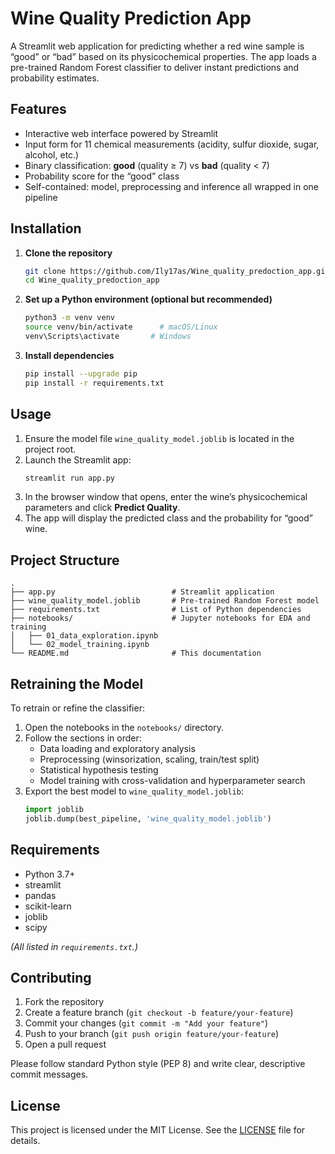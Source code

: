 
# Wine Quality Prediction App

A Streamlit web application for predicting whether a red wine sample is “good” or “bad” based on its physicochemical properties. The app loads a pre-trained Random Forest classifier to deliver instant predictions and probability estimates.

## Features

- Interactive web interface powered by Streamlit  
- Input form for 11 chemical measurements (acidity, sulfur dioxide, sugar, alcohol, etc.)  
- Binary classification: **good** (quality ≥ 7) vs **bad** (quality < 7)  
- Probability score for the “good” class  
- Self-contained: model, preprocessing and inference all wrapped in one pipeline

## Installation

1. **Clone the repository**  
   ```bash
   git clone https://github.com/Ily17as/Wine_quality_predoction_app.git
   cd Wine_quality_predoction_app
   ```

2. **Set up a Python environment (optional but recommended)**  
   ```bash
   python3 -m venv venv
   source venv/bin/activate      # macOS/Linux
   venv\Scripts\activate       # Windows
   ```

3. **Install dependencies**  
   ```bash
   pip install --upgrade pip
   pip install -r requirements.txt
   ```

## Usage

1. Ensure the model file `wine_quality_model.joblib` is located in the project root.  
2. Launch the Streamlit app:  
   ```bash
   streamlit run app.py
   ```  
3. In the browser window that opens, enter the wine’s physicochemical parameters and click **Predict Quality**.  
4. The app will display the predicted class and the probability for “good” wine.

## Project Structure

```
.
├── app.py                          # Streamlit application
├── wine_quality_model.joblib       # Pre-trained Random Forest model
├── requirements.txt                # List of Python dependencies
├── notebooks/                      # Jupyter notebooks for EDA and training
│   ├── 01_data_exploration.ipynb
│   └── 02_model_training.ipynb
└── README.md                       # This documentation
```

## Retraining the Model

To retrain or refine the classifier:

1. Open the notebooks in the `notebooks/` directory.  
2. Follow the sections in order:
   - Data loading and exploratory analysis  
   - Preprocessing (winsorization, scaling, train/test split)  
   - Statistical hypothesis testing  
   - Model training with cross-validation and hyperparameter search  
3. Export the best model to `wine_quality_model.joblib`:
   ```python
   import joblib
   joblib.dump(best_pipeline, 'wine_quality_model.joblib')
   ```

## Requirements

- Python 3.7+  
- streamlit  
- pandas  
- scikit-learn  
- joblib  
- scipy  

_(All listed in `requirements.txt`.)_

## Contributing

1. Fork the repository  
2. Create a feature branch (`git checkout -b feature/your-feature`)  
3. Commit your changes (`git commit -m "Add your feature"`)  
4. Push to your branch (`git push origin feature/your-feature`)  
5. Open a pull request

Please follow standard Python style (PEP 8) and write clear, descriptive commit messages.

## License

This project is licensed under the MIT License. See the [LICENSE](LICENSE) file for details.
